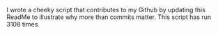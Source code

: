 I wrote a cheeky script that contributes to my Github by updating this ReadMe to illustrate why more than commits matter. This script has run 3108 times.